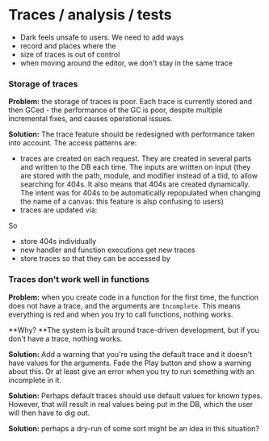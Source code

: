 # Traces / analysis / tests

* Dark feels unsafe to users. We need to add ways
* record and places where the
* size of traces is out of control
* when moving around the editor, we don't stay in the same trace

### Storage of traces

**Problem:** the storage of traces is poor. Each trace is currently stored and then GCed - the performance of the GC is poor, despite multiple incremental fixes, and causes operational issues.

**Solution:** The trace feature should be redesigned with performance taken into account. The access patterns are:

* traces are created on each request. They are created in several parts and written to the DB each time. The inputs are written on input (they are stored with the path, module, and modifier instead of a tlid, to allow searching for 404s. It also means that 404s are created dynamically. The intent was for 404s to be automatically repopulated when changing the name of a canvas: this feature is alsp confusing to users)
* traces are updated via:

So

* store 404s individually
* new handler and function executions get new traces
* store traces so that they can be accessed by



### Traces don't work well in functions

**Problem:** when you create code in a function for the first time, the function does not have a trace, and the arguments are `Incomplete`. This means everything is red and when you try to call functions, nothing works.

**Why? **The system is built around trace-driven development, but if you don't have a trace, nothing works.

**Solution:** Add a warning that you're using the default trace and it doesn't have values for the arguments. Fade the Play button and show a warning about this. Or at least give an error when you try to run something with an incomplete in it.

**Solution:** Perhaps default traces should use default values for known types. However, that will result in real values being put in the DB, which the user will then have to dig out.

**Solution:** perhaps a dry-run of some sort might be an idea in this situation?

